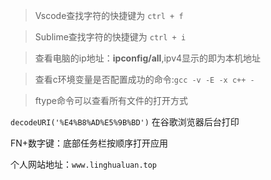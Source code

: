 > Vscode查找字符的快捷键为 `ctrl + f`

> Sublime查找字符的快捷键为 `ctrl + i`

> 查看电脑的ip地址：**ipconfig/all**,ipv4显示的即为本机地址

> 查看c环境变量是否配置成功的命令:`gcc -v -E -x c++ -`



> ftype命令可以查看所有文件的打开方式

`decodeURI('%E4%B8%AD%E5%9B%BD')` 在谷歌浏览器后台打印



FN+数字键：底部任务栏按顺序打开应用





个人网站地址：`www.linghualuan.top`



